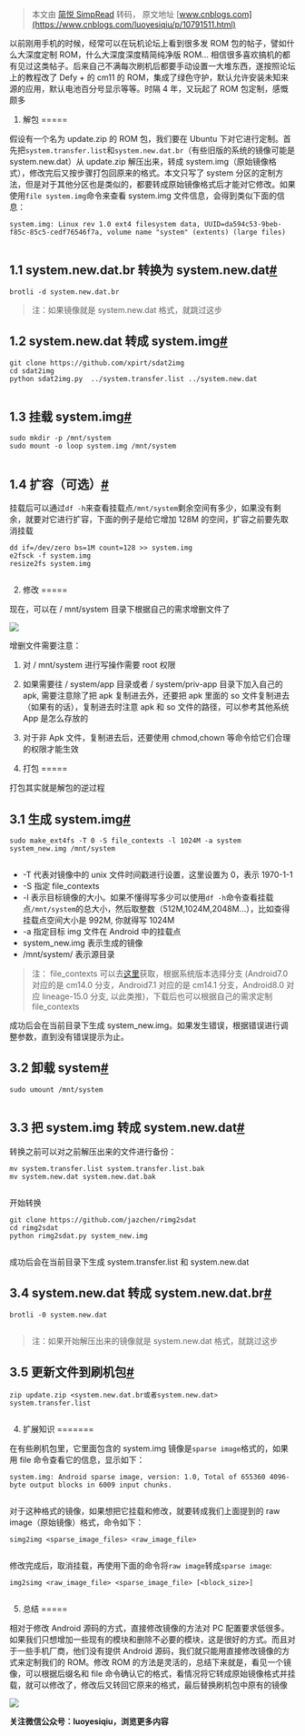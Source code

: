 > 本文由 [简悦 SimpRead](http://ksria.com/simpread/) 转码， 原文地址 [www.cnblogs.com](https://www.cnblogs.com/luoyesiqiu/p/10791511.html)

以前刚用手机的时候，经常可以在玩机论坛上看到很多发 ROM 包的帖子，譬如什么大深度定制 ROM，什么大深度深度精简纯净版 ROM... 相信很多喜欢搞机的都有见过这类帖子。后来自己不满每次刷机后都要手动设置一大堆东西，遂按照论坛上的教程改了 Defy + 的 cm11 的 ROM，集成了绿色守护，默认允许安装未知来源的应用，默认电池百分号显示等等。时隔 4 年，又玩起了 ROM 包定制，感慨颇多

1. 解包
=====

假设有一个名为 update.zip 的 ROM 包，我们要在 Ubuntu 下对它进行定制。首先把`system.transfer.list`和`system.new.dat.br`（有些旧版的系统的镜像可能是 system.new.dat）从 update.zip 解压出来，转成 system.img（原始镜像格式），修改完后又按步骤打包回原来的格式。本文只写了 system 分区的定制方法，但是对于其他分区也是类似的，都要转成原始镜像格式后才能对它修改。如果使用`file system.img`命令来查看 system.img 文件信息，会得到类似下面的信息：

```
system.img: Linux rev 1.0 ext4 filesystem data, UUID=da594c53-9beb-f85c-85c5-cedf76546f7a, volume name "system" (extents) (large files)


```

1.1 system.new.dat.br 转换为 system.new.dat[#](#11-systemnewdatbr转换为systemnewdat)
------------------------------------------------------------------------------

`brotli -d system.new.dat.br`

> 注：如果镜像就是 system.new.dat 格式，就跳过这步

1.2 system.new.dat 转成 system.img[#](#12-systemnewdat转成systemimg)
----------------------------------------------------------------

```
git clone https://github.com/xpirt/sdat2img
cd sdat2img
python sdat2img.py  ../system.transfer.list ../system.new.dat


```

1.3 挂载 system.img[#](#13-挂载systemimg)
-------------------------------------

```
sudo mkdir -p /mnt/system
sudo mount -o loop system.img /mnt/system


```

1.4 扩容（可选）[#](#14-扩容（可选）)
-------------------------

挂载后可以通过`df -h`来查看挂载点`/mnt/system`剩余空间有多少，如果没有剩余，就要对它进行扩容，下面的例子是给它增加 128M 的空间，扩容之前要先取消挂载

```
dd if=/dev/zero bs=1M count=128 >> system.img
e2fsck -f system.img
resize2fs system.img


```

2. 修改
=====

现在，可以在 / mnt/system 目录下根据自己的需求增删文件了

[![](https://images.cnblogs.com/cnblogs_com/luoyesiqiu/1455621/o_system_files.png)](https://images.cnblogs.com/cnblogs_com/luoyesiqiu/1455621/o_system_files.png)

增删文件需要注意：

1.  对 / mnt/system 进行写操作需要 root 权限
2.  如果需要往 / system/app 目录或者 / system/priv-app 目录下加入自己的 apk, 需要注意除了把 apk 复制进去外，还要把 apk 里面的 so 文件复制进去（如果有的话），复制进去时注意 apk 和 so 文件的路径，可以参考其他系统 App 是怎么存放的
3.  对于非 Apk 文件，复制进去后，还要使用 chmod,chown 等命令给它们合理的权限才能生效

3. 打包
=====

打包其实就是解包的逆过程

3.1 生成 system.img[#](#31-生成systemimg)
-------------------------------------

```
sudo make_ext4fs -T 0 -S file_contexts -l 1024M -a system system_new.img /mnt/system


```

*   -T 代表对镜像中的 unix 文件时间戳进行设置，这里设置为 0，表示 1970-1-1
*   -S 指定 file_contexts
*   -l 表示目标镜像的大小。如果不懂得写多少可以使用`df -h`命令查看挂载点`/mnt/system`的总大小，然后取整数（512M,1024M,2048M...），比如查得挂载点空间大小是 992M, 你就得写 1024M
*   -a 指定目标 img 文件在 Android 中的挂载点
*   system_new.img 表示生成的镜像
*   /mnt/system/ 表示源目录

> 注： file_contexts 可以去[这里](https://github.com/LineageOS/android_system_sepolicy)获取，根据系统版本选择分支 (Android7.0 对应的是 cm14.0 分支，Android7.1 对应的是 cm14.1 分支，Android8.0 对应 lineage-15.0 分支, 以此类推)，下载后也可以根据自己的需求定制 file_contexts

成功后会在当前目录下生成 system_new.img。如果发生错误，根据错误进行调整参数，直到没有错误提示为止。

3.2 卸载 system[#](#32-卸载system)
------------------------------

```
sudo umount /mnt/system


```

3.3 把 system.img 转成 system.new.dat[#](#33-把systemimg转成systemnewdat)
-------------------------------------------------------------------

转换之前可以对之前解压出来的文件进行备份：

```
mv system.transfer.list system.transfer.list.bak
mv system.new.dat system.new.dat.bak


```

开始转换

```
git clone https://github.com/jazchen/rimg2sdat
cd rimg2sdat
python rimg2sdat.py system_new.img


```

成功后会在当前目录下生成 system.transfer.list 和 system.new.dat

3.4 system.new.dat 转成 system.new.dat.br[#](#34-systemnewdat转成systemnewdatbr)
----------------------------------------------------------------------------

```
brotli -0 system.new.dat


```

> 注：如果开始解压出来的镜像就是 system.new.dat 格式，就跳过这步

3.5 更新文件到刷机包[#](#35-更新文件到刷机包)
-----------------------------

```
zip update.zip <system.new.dat.br或者system.new.dat> system.transfer.list


```

4. 扩展知识
=======

在有些刷机包里，它里面包含的 system.img 镜像是`sparse image`格式的，如果用 file 命令查看它的信息，显示如下：

```
system.img: Android sparse image, version: 1.0, Total of 655360 4096-byte output blocks in 6009 input chunks.


```

对于这种格式的镜像，如果想把它挂载和修改，就要转成我们上面提到的 raw image（原始镜像）格式，命令如下：

```
simg2img <sparse_image_files> <raw_image_file>


```

修改完成后，取消挂载，再使用下面的命令将`raw image`转成`sparse image`:

```
img2simg <raw_image_file> <sparse_image_file> [<block_size>]


```

5. 总结
=====

相对于修改 Android 源码的方式，直接修改镜像的方法对 PC 配置要求低很多。如果我们只想增加一些现有的模块和删除不必要的模块，这是很好的方式。而且对于一些手机厂商，他们没有提供 Android 源码，我们就只能用直接修改镜像的方式来定制我们的 ROM。修改 ROM 的方法是灵活的，总结下来就是，看见一个镜像，可以根据后缀名和 file 命令确认它的格式，看情况将它转成原始镜像格式并挂载，就可以修改了，修改后又转回它原来的格式，最后替换刷机包中原有的镜像

[![](https://images.cnblogs.com/cnblogs_com/luoyesiqiu/1570030/o_200606011422luoyesiqiu_qr.jpg)](//images.cnblogs.com/cnblogs_com/luoyesiqiu/1570030/o_200606011422luoyesiqiu_qr.jpg)

**关注微信公众号：luoyesiqiu，浏览更多内容**